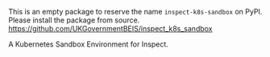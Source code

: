 This is an empty package to reserve the name `inspect-k8s-sandbox` on PyPI.
Please install the package from source.
https://github.com/UKGovernmentBEIS/inspect_k8s_sandbox

A Kubernetes Sandbox Environment for Inspect.
